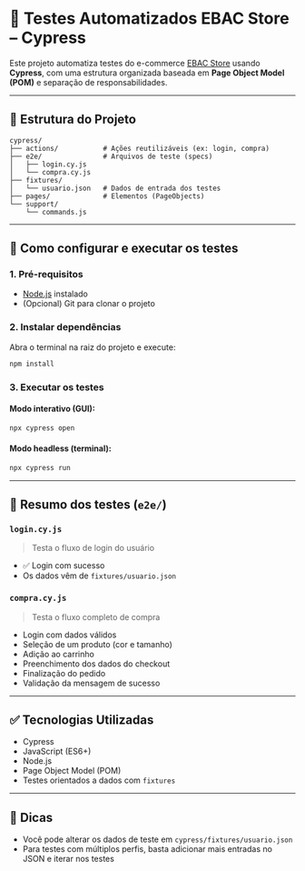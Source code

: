 # 🧪 Testes Automatizados EBAC Store – Cypress

Este projeto automatiza testes do e-commerce [EBAC Store](https://lojaebac.ebaconline.art.br/) usando **Cypress**, com uma estrutura organizada baseada em **Page Object Model (POM)** e separação de responsabilidades.

---

## 📁 Estrutura do Projeto

```
cypress/
├── actions/           # Ações reutilizáveis (ex: login, compra)
├── e2e/               # Arquivos de teste (specs)
│   ├── login.cy.js
│   └── compra.cy.js
├── fixtures/
│   └── usuario.json   # Dados de entrada dos testes
├── pages/             # Elementos (PageObjects)
└── support/
    └── commands.js
```

---

## 🚀 Como configurar e executar os testes

### 1. Pré-requisitos

- [Node.js](https://nodejs.org) instalado
- (Opcional) Git para clonar o projeto

### 2. Instalar dependências

Abra o terminal na raiz do projeto e execute:

```bash
npm install
```

### 3. Executar os testes

#### Modo interativo (GUI):

```bash
npx cypress open
```

#### Modo headless (terminal):

```bash
npx cypress run
```

---

## 📂 Resumo dos testes (`e2e/`)

### `login.cy.js`

> Testa o fluxo de login do usuário

- ✅ Login com sucesso
- Os dados vêm de `fixtures/usuario.json`

### `compra.cy.js`

> Testa o fluxo completo de compra

- Login com dados válidos
- Seleção de um produto (cor e tamanho)
- Adição ao carrinho
- Preenchimento dos dados do checkout
- Finalização do pedido
- Validação da mensagem de sucesso

---

## ✅ Tecnologias Utilizadas

- Cypress
- JavaScript (ES6+)
- Node.js
- Page Object Model (POM)
- Testes orientados a dados com `fixtures`

---

## 📌 Dicas

- Você pode alterar os dados de teste em `cypress/fixtures/usuario.json`
- Para testes com múltiplos perfis, basta adicionar mais entradas no JSON e iterar nos testes
